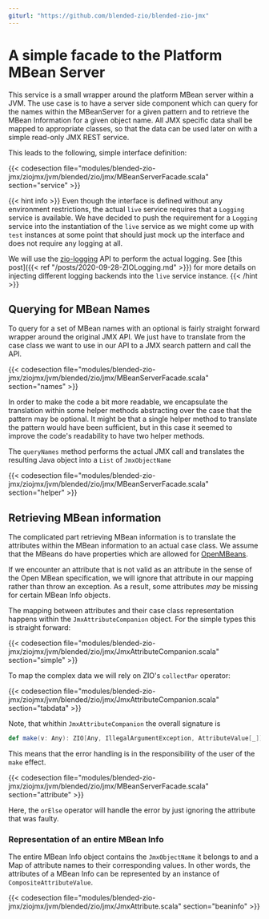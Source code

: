 ```yaml
---
giturl: "https://github.com/blended-zio/blended-zio-jmx"
---
```

# A simple facade to the Platform MBean Server

This service is a small wrapper around the platform MBean server within a JVM. The use case is to 
have a server side component which can query for the names within the MBeanServer for a given pattern 
and to retrieve the MBean Information for a given object name. All JMX specific data shall be mapped 
to appropriate classes, so that the data can be used later on with a simple read-only JMX REST service.

This leads to the following, simple interface definition:

{{< codesection file="modules/blended-zio-jmx/ziojmx/jvm/blended/zio/jmx/MBeanServerFacade.scala" section="service" >}}

{{< hint info >}}
Even though the interface is defined without any environment restrictions, the actual `live` service requires that 
a `Logging` service is available. We have decided to push the requirement for a `Logging` service into the instantiation 
of the `live` service as we might come up with `test` instances at some point that should just mock up the interface and 
does not require any logging at all. 

We will use the [zio-logging](https://zio.github.io/zio-logging/) API to perform the actual logging. See 
[this post]({{< ref "/posts/2020-09-28-ZIOLogging.md" >}}) for more details on injecting different logging backends into the 
`live` service instance.
{{< /hint >}}

## Querying for MBean Names

To query for a set of MBean names with an optional is fairly straight forward wrapper around the original JMX API. 
We just have to translate from the case class we want to use in our API to a JMX search pattern and call the API.

{{< codesection file="modules/blended-zio-jmx/ziojmx/jvm/blended/zio/jmx/MBeanServerFacade.scala" section="names" >}}

In order to make the code a bit more readable, we encapsulate the translation within some helper methods abstracting 
over the case that the pattern may be optional. It might be that a single helper method to translate the pattern 
would have been sufficient, but in this case it seemed to improve the code's readability to have two helper methods. 

The `queryNames` method performs the actual JMX call and translates the resulting Java object into a `List` of 
`JmxObjectName`

{{< codesection file="modules/blended-zio-jmx/ziojmx/jvm/blended/zio/jmx/MBeanServerFacade.scala" section="helper" >}}

## Retrieving MBean information

The complicated part retrieving MBean information is to translate the attributes within the MBean information to an actual 
case class. We assume that the MBeans do have properties which are allowed for 
[OpenMBeans](https://docs.oracle.com/cd/E19206-01/816-4178/6madjde4v/index.html). 

If we encounter an attribute that is not valid as an attribute in the sense of the Open MBean specification, we will ignore 
that attribute in our mapping rather than throw an exception. As a result, some attributes _may_ be missing for certain 
MBean Info objects. 

The mapping between attributes and their case class representation happens within the `JmxAttributeCompanion` object. For the 
simple types this is straight forward:

{{< codesection file="modules/blended-zio-jmx/ziojmx/jvm/blended/zio/jmx/JmxAttributeCompanion.scala" section="simple" >}}

To map the complex data we will rely on ZIO's `collectPar` operator:

{{< codesection file="modules/blended-zio-jmx/ziojmx/jvm/blended/zio/jmx/JmxAttributeCompanion.scala" section="tabdata" >}}

Note, that whithin `JmxAttributeCompanion` the overall signature is 

```scala
def make(v: Any): ZIO[Any, IllegalArgumentException, AttributeValue[_]]
```
This means that the error handling is in the responsibility of the user of the `make` effect.

{{< codesection file="modules/blended-zio-jmx/ziojmx/jvm/blended/zio/jmx/MBeanServerFacade.scala" section="attribute" >}}

Here, the `orElse` operator will handle the error by just ignoring the attribute that was faulty. 

### Representation of an entire MBean Info

The entire MBean Info object contains the `JmxObjectName` it belongs to and a Map of attribute names to their corresponding values.
In other words, the attributes of a MBean Info can be represented by an instance of `CompositeAttributeValue`. 

{{< codesection file="modules/blended-zio-jmx/ziojmx/jvm/blended/zio/jmx/JmxAttribute.scala" section="beaninfo" >}}


